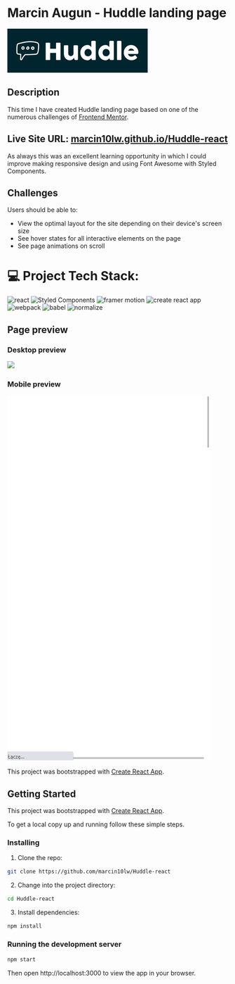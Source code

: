 # Marcin Augun - Huddle landing page

[![](huddle-readme-icon.png)](https://marcin10lw.github.io/Huddle-react/)

## Description

This time I have created Huddle landing page based on one of the numerous challenges of [Frontend Mentor](https://www.frontendmentor.io/home).

## Live Site URL: [marcin10lw.github.io/Huddle-react](https://marcin10lw.github.io/Huddle-react/)

As always this was an excellent learning opportunity in which I could improve making responsive design and using Font Awesome with Styled Components.

## Challenges

Users should be able to:

 - View the optimal layout for the site depending on their device's screen size
 - See hover states for all interactive elements on the page
 - See page animations on scroll

# 💻 Project Tech Stack:

![react](https://img.shields.io/badge/React-61DAFB.svg?style=for-the-badge&logo=React&logoColor=black)
![Styled Components](https://img.shields.io/badge/styled--components-DB7093?style=for-the-badge&logo=styled-components&logoColor=white)
![framer motion](https://img.shields.io/badge/Framer--Motion-0055FF.svg?style=for-the-badge&logo=Framer&logoColor=white)
![create react app](https://img.shields.io/badge/Create%20React%20App-09D3AC.svg?style=for-the-badge&logo=Create-React-App&logoColor=white)
![webpack](https://img.shields.io/badge/Webpack-8DD6F9.svg?style=for-the-badge&logo=Webpack&logoColor=black)
![babel](https://img.shields.io/badge/Babel-F9DC3E.svg?style=for-the-badge&logo=Babel&logoColor=black)
![normalize](https://img.shields.io/badge/Normalize.css-E3695F.svg?style=for-the-badge&logo=normalizedotcss&logoColor=white)

## Page preview

### Desktop preview

![](huddle-desktop.gif)

### Mobile preview

![](huddle-mobile.gif)

This project was bootstrapped with [Create React App](https://github.com/facebook/create-react-app).

## Getting Started

This project was bootstrapped with [Create React App](https://github.com/facebook/create-react-app).

To get a local copy up and running follow these simple steps.

### Installing

1. Clone the repo:

```bash
git clone https://github.com/marcin10lw/Huddle-react
```

2. Change into the project directory:

```bash
cd Huddle-react
```

3. Install dependencies:

```bash
npm install
```

### Running the development server

```bash
npm start
```

Then open http://localhost:3000 to view the app in your browser.

